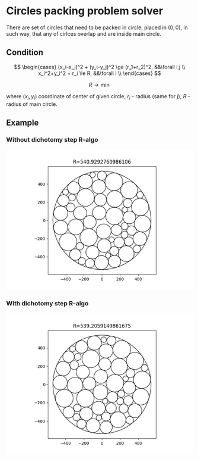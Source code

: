 # Circles packing problem solver

There are set of circles that need to be packed in circle, placed in $(0, 0)$, in such way, that any of cirlces overlap and are inside main circle.

## Condition
$$
\begin{cases}
  (x_i-x_j)^2 + (y_i-y_j)^2 \ge (r_1+r_2)^2, &&\forall i,j \\
  x_i^2+y_i^2 + r_i \le R, &&\forall i \\
\end{cases}
$$

$$
R \to \min
$$

where $(x_i, y_i)$ coordinate of center of given circle, $r_i$ - radius (same for $j$), $R$ - radius of main circle.

## Example
### Without dichotomy step R-algo
<p align="center">
  <img src="./images/example.png">
</p>

### With dichotomy step R-algo
<p align="center">
  <img src="./images/example_with_ralgo.png">
</p>
